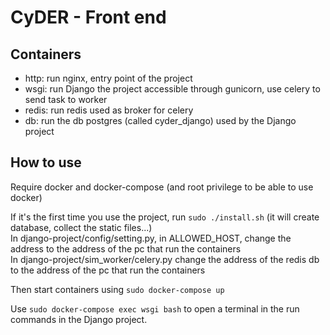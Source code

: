 CyDER - Front end
======

Containers
-------

- http: run nginx, entry point of the project
- wsgi: run Django the project accessible through gunicorn, use celery to send task to worker
- redis: run redis used as broker for celery
- db: run the db postgres (called cyder_django) used by the Django project

How to use
-------

Require docker and docker-compose (and root privilege to be able to use docker)

If it's the first time you use the project, run `sudo ./install.sh` (it will create database, collect the static files...)  
In django-project/config/setting.py, in ALLOWED_HOST, change the address to the address of the pc that run the containers  
In django-project/sim_worker/celery.py change the address of the redis db to the address of the pc that run the containers  

Then start containers using `sudo docker-compose up`  

Use `sudo docker-compose exec wsgi bash` to open a terminal in the run commands in the Django project.
